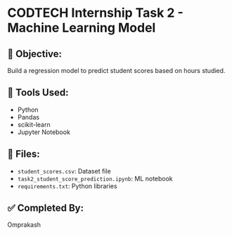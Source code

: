 # CODTECH Internship Task 2 - Machine Learning Model

## 🎯 Objective:
Build a regression model to predict student scores based on hours studied.

## 🔧 Tools Used:
- Python
- Pandas
- scikit-learn
- Jupyter Notebook

## 📁 Files:
- `student_scores.csv`: Dataset file
- `task2_student_score_prediction.ipynb`: ML notebook
- `requirements.txt`: Python libraries

## ✅ Completed By:
Omprakash
